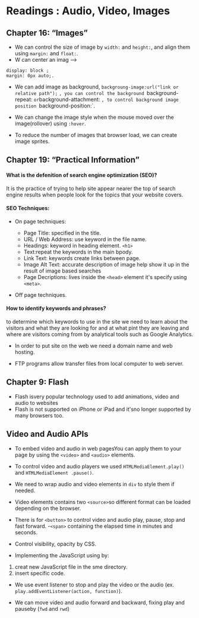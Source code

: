 # Readings : Audio, Video, Images


## Chapter 16: “Images” 


- We can control the size of image by `width:` and `height:`, and align them using `margin:` and `float:`.
- W can center an imag --> 
````````
display: block ; 
margin: 0px auto;.
````````
- We can add image as background,
`backgroung-image:url("link or relative path");`
`, you can control the background `background-repeat: ` or `background-attachment: `, to control background image position `background-position:`.

- We can change the image style when the mouse moved over the image(rollover) using `:hover`.

- To reduce the number of images that browser load, we can create image sprites.


## Chapter 19: “Practical Information” 

#### What is the defenition of search engine optimization (SEO)?
It is the practice of trying to help site appear nearer the top of search engine results when people look for the topics that your website covers.

#### SEO Techniques:

- On page techniques:
    - Page Title: specified in the title.
    - URL / Web Address: use keyword in the file name.
    - Headings: keyword in heading element. `<h1>`
    - Text:repeat the keywords in the main bpody. 
    - Link Text: keywords create links between page.
    - Image Alt Text: accurate description of image help show it up in the result of image based searches 
    - Page Decriptions: lives inside the `<head>` element it's specify using `<meta>`.

- Off page techniques.

#### How to identify keywords and phrases?
to determine which keywords to use in the site we need to learn about the visitors and what they are looking for and at what pint they are leaving and where are visitors coming from by analytical tools such as Google Analytics.

- In order to put site on the web we need a domain name and web hosting.

- FTP programs allow transfer files from local computer to web server.



## Chapter 9: Flash
- Flash isvery popular technology used to add animations, video and audio to websites 
- Flash is not supported on iPhone or iPad and it'sno longer supported by many browsers too.


## Video and Audio APIs

- To embed video and audio in web pagesYou can apply them to your page by using the `<video>` and `<audio>` elements.

- To control video and audio players we used `HTMLMediaElement.play()` and `HTMLMediaElement .pause()`.

- We need to wrap audio and video elements in `div` to style them if needed.

- Video elements contains two `<source>`so different format can be loaded depending on the browser.
- There is for `<button>` to control video and audio play, pause, stop and fast forward.
-`<span>` containing the elapsed time in minutes and seconds.
- Control visibility, opacity by CSS.


- Implementing the JavaScript using by: 
1. creat new JavaScript file in the sme directory.
2. insert specific code.

- We use event listener to stop and play the video or the audio (ex. `play.addEventListener(action, function)`).

- We can move video and audio forward and backward, fixing play and pauseby (`fwd` and `rwd`)





